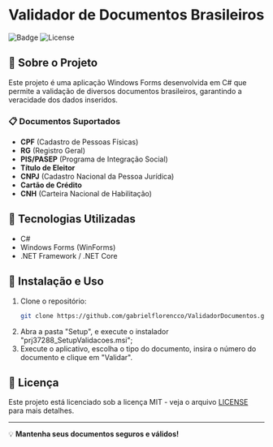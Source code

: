 # Validador de Documentos Brasileiros

![Badge](https://img.shields.io/badge/Windows%20Forms-.NET-blue.svg) ![License](https://img.shields.io/badge/license-MIT-green)

## 📌 Sobre o Projeto

Este projeto é uma aplicação Windows Forms desenvolvida em C# que permite a validação de diversos documentos brasileiros, garantindo a veracidade dos dados inseridos. 

### 📋 Documentos Suportados
- **CPF** (Cadastro de Pessoas Físicas)
- **RG** (Registro Geral)
- **PIS/PASEP** (Programa de Integração Social)
- **Título de Eleitor**
- **CNPJ** (Cadastro Nacional da Pessoa Jurídica)
- **Cartão de Crédito**
- **CNH** (Carteira Nacional de Habilitação)

## 🚀 Tecnologias Utilizadas

- C#
- Windows Forms (WinForms)
- .NET Framework / .NET Core

## 🔧 Instalação e Uso

1. Clone o repositório:
   ```sh
   git clone https://github.com/gabrielflorencco/ValidadorDocumentos.git
   ```
2. Abra a pasta "Setup", e execute o instalador "prj37288_SetupValidacoes.msi";
3. Execute o aplicativo, escolha o tipo do documento, insira o número do documento e clique em "Validar".

## 📝 Licença

Este projeto está licenciado sob a licença MIT - veja o arquivo [LICENSE](LICENSE) para mais detalhes.

---

💡 **Mantenha seus documentos seguros e válidos!**

